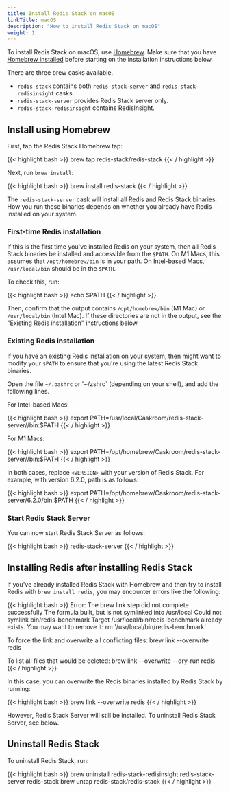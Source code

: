```yaml
---
title: Install Redis Stack on macOS
linkTitle: macOS
description: "How to install Redis Stack on macOS"
weight: 1
---
```


To install Redis Stack on macOS, use [Homebrew](https://brew.sh/). Make sure that you have [Homebrew installed](https://docs.brew.sh/Installation) before starting on the installation instructions below.

There are three brew casks available.

* `redis-stack` contains both `redis-stack-server` and `redis-stack-redisinsight` casks. 
* `redis-stack-server` provides Redis Stack server only.
* `redis-stack-redisinsight` contains RedisInsight.

## Install using Homebrew

First, tap the Redis Stack Homebrew tap:

{{< highlight bash >}}
brew tap redis-stack/redis-stack
{{< / highlight >}}

Next, run `brew install`:

{{< highlight bash >}}
brew install redis-stack
{{< / highlight >}}

The `redis-stack-server` cask will install all Redis and Redis Stack binaries. How you run these binaries depends on whether you already have Redis installed on your system.

### First-time Redis installation

If this is the first time you've installed Redis on your system, then all Redis Stack binaries be installed and accessible from the `$PATH`. On M1 Macs, this assumes that `/opt/homebrew/bin` is in your path. On Intel-based Macs, `/usr/local/bin` should be in the `$PATH`.

To check this, run:

{{< highlight bash >}}
echo $PATH
{{< / highlight >}}

Then, confirm that the output contains `/opt/homebrew/bin` (M1 Mac) or `/usr/local/bin` (Intel Mac). If these directories are not in the output, see the "Existing Redis installation" instructions below.

### Existing Redis installation

If you have an existing Redis installation on your system, then might want to modify your `$PATH` to ensure that you're using the latest Redis Stack binaries.

Open the file `~/.bashrc` or '~/zshrc` (depending on your shell), and add the following lines.

For Intel-based Macs:

{{< highlight bash >}}
export PATH=/usr/local/Caskroom/redis-stack-server/<VERSION>/bin:$PATH
{{< / highlight >}}

For M1 Macs:

{{< highlight bash >}}
export PATH=/opt/homebrew/Caskroom/redis-stack-server/<VERSION>/bin:$PATH
{{< / highlight >}}

In both cases, replace `<VERSION>` with your version of Redis Stack. For example, with version 6.2.0, path is as follows:

{{< highlight bash >}}
export PATH=/opt/homebrew/Caskroom/redis-stack-server/6.2.0/bin:$PATH
{{< / highlight >}}

### Start Redis Stack Server

You can now start Redis Stack Server as follows:

{{< highlight bash >}}
redis-stack-server
{{< / highlight >}}

## Installing Redis after installing Redis Stack

If you've already installed Redis Stack with Homebrew and then try to install Redis with `brew install redis`, you may encounter errors like the following:

{{< highlight bash >}}
Error: The brew link step did not complete successfully
The formula built, but is not symlinked into /usr/local
Could not symlink bin/redis-benchmark
Target /usr/local/bin/redis-benchmark
already exists. You may want to remove it:
rm '/usr/local/bin/redis-benchmark'

To force the link and overwrite all conflicting files:
brew link --overwrite redis

To list all files that would be deleted:
brew link --overwrite --dry-run redis
{{< / highlight >}}

In this case, you can overwrite the Redis binaries installed by Redis Stack by running:

{{< highlight bash >}}
brew link --overwrite redis
{{< / highlight >}}

However, Redis Stack Server will still be installed. To uninstall Redis Stack Server, see below.

## Uninstall Redis Stack

To uninstall Redis Stack, run:

{{< highlight bash >}}
brew uninstall redis-stack-redisinsight redis-stack-server redis-stack
brew untap redis-stack/redis-stack
{{< / highlight >}}
